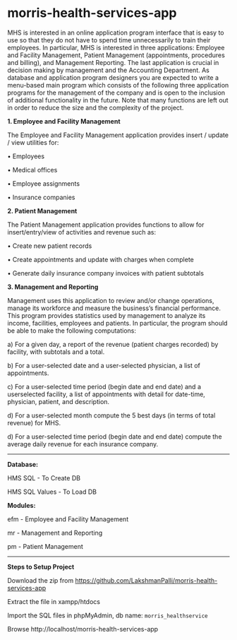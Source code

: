 # morris-health-services-app

MHS is interested in an online application program interface that is easy to
use so that they do not have to spend time unnecessarily to train their
employees. In particular, MHS is interested in three applications:
Employee and Facility Management, Patient Management
(appointments, procedures and billing), and Management Reporting. The
last application is crucial in decision making by management and the
Accounting Department.
As database and application program designers you are expected to write a
menu-based main program which consists of the following three application
programs for the management of the company and is open to the inclusion of
additional functionality in the future. Note that many functions are left out
in order to reduce the size and the complexity of the project.

**1. Employee and Facility Management**

The Employee and Facility Management application provides insert / update
/ view utilities for:

• Employees

• Medical offices

• Employee assignments

• Insurance companies



**2. Patient Management**

The Patient Management application provides functions to allow for
insert/entry/view of activities and revenue such as:

• Create new patient records

• Create appointments and update with charges when complete

• Generate daily insurance company invoices with patient subtotals



**3. Management and Reporting**

Management uses this application to review and/or change operations,
manage its workforce and measure the business’s financial performance. This
program provides statistics used by management to analyze its income,
facilities, employees and patients. In particular, the program should be able
to make the following computations:

a) For a given day, a report of the revenue (patient charges recorded) by
facility, with subtotals and a total.

b) For a user-selected date and a user-selected physician, a list of
appointments.

c) For a user-selected time period (begin date and end date) and a userselected facility, a list of appointments with detail for date-time,
physician, patient, and description.

d) For a user-selected month compute the 5 best days (in terms of total
revenue) for MHS.

d) For a user-selected time period (begin date and end date) compute the
average daily revenue for each insurance company.

------------
**Database:**

HMS SQL - To Create DB

HMS SQL Values - To Load DB


**Modules:**

efm - Employee and Facility Management

mr - Management and Reporting

pm - Patient Management

-----------------

**Steps to Setup Project**

Download the zip from https://github.com/LakshmanPalli/morris-health-services-app 

Extract the file in xampp/htdocs

Import the SQL files in phpMyAdmin, db name: `morris_healthservice`

Browse  http://localhost/morris-health-services-app
